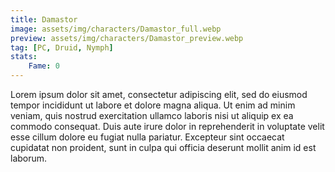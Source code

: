 ```yaml
---
title: Damastor
image: assets/img/characters/Damastor_full.webp
preview: assets/img/characters/Damastor_preview.webp
tag: [PC, Druid, Nymph]
stats:
    Fame: 0
---
```


Lorem ipsum dolor sit amet, consectetur adipiscing elit, sed do eiusmod tempor incididunt ut labore et dolore magna aliqua. Ut enim ad minim veniam, quis nostrud exercitation ullamco laboris nisi ut aliquip ex ea commodo consequat. Duis aute irure dolor in reprehenderit in voluptate velit esse cillum dolore eu fugiat nulla pariatur. Excepteur sint occaecat cupidatat non proident, sunt in culpa qui officia deserunt mollit anim id est laborum.
